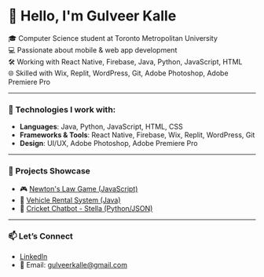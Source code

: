 # 👋 Hello, I'm Gulveer Kalle

🎓 Computer Science student at Toronto Metropolitan University  
💻 Passionate about mobile & web app development  
🛠️ Working with React Native, Firebase, Java, Python, JavaScript, HTML  
🌐 Skilled with Wix, Replit, WordPress, Git, Adobe Photoshop, Adobe Premiere Pro

---

### 🔧 Technologies I work with:
- **Languages**: Java, Python, JavaScript, HTML, CSS
- **Frameworks & Tools**: React Native, Firebase, Wix, Replit, WordPress, Git
- **Design**: UI/UX, Adobe Photoshop, Adobe Premiere Pro

---

### 📌 Projects Showcase

- 🎮 [Newton's Law Game (JavaScript)](https://github.com/Gulveer-Kalle/Newton-s-Law)
- 🚗 [Vehicle Rental System (Java)](https://github.com/Gulveer-Kalle/vehicle-rental-system)
- 🏏 [Cricket Chatbot - Stella (Python/JSON)](https://github.com/Gulveer-Kalle/Cricket-Chatbot-Stella)  

---

### 📫 Let’s Connect

- [LinkedIn](https://www.linkedin.com/in/gulveer-singh-75a66134a/)
- 📧 Email: gulveerkalle@gmail.com
